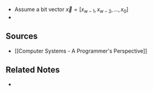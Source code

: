 - Assume a bit vector $\vec{x}=\left[x_{w-1}, x_{w-2}, \ldots, x_0\right]$
- 

## Sources
- [[Computer Systems - A Programmer's Perspective]]

## Related Notes
- 